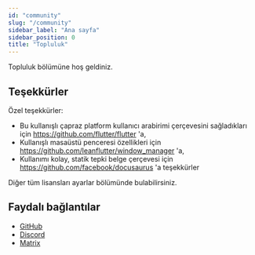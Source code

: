 ```yaml
---
id: "community"
slug: "/community"
sidebar_label: "Ana sayfa"
sidebar_position: 0
title: "Topluluk"
---
```


Topluluk bölümüne hoş geldiniz.

## Teşekkürler

Özel teşekkürler:

* Bu kullanışlı çapraz platform kullanıcı arabirimi çerçevesini sağladıkları için <https://github.com/flutter/flutter>  'a,
* Kullanışlı masaüstü penceresi özellikleri için <https://github.com/leanflutter/window_manager> 'a,
* Kullanımı kolay, statik tepki belge çerçevesi için <https://github.com/facebook/docusaurus>  'a teşekkürler

Diğer tüm lisansları ayarlar bölümünde bulabilirsiniz.

## Faydalı bağlantılar

* [GitHub](https://github.com/LinwoodDev/Butterfly)
* [Discord](https://go.linwood.dev/discord)
* [Matrix](https://go.linwood.dev/matrix)
